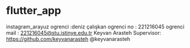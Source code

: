 # flutter_app
instagram_arayuz
ogrenci :deniz çalışkan 
ogrenci no : 221216045
ogrenci mail : 221216045@stu.istinye.edu.tr
Keyvan Arasteh Supervisor: https://github.com/keyvanarasteh @keyvanarasteh

